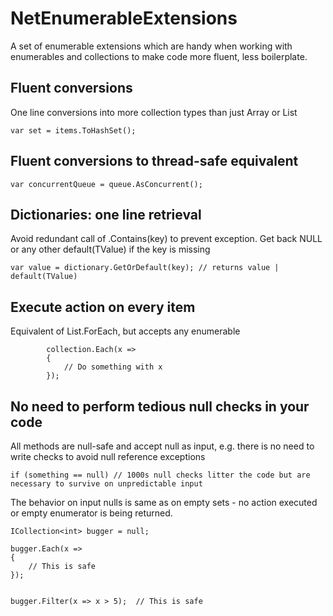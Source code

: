 # NetEnumerableExtensions

A set of enumerable extensions which are handy when working with enumerables and collections to make code more fluent, less boilerplate.

## Fluent conversions

One line conversions into more collection types than just Array or List
```
var set = items.ToHashSet();
```

## Fluent conversions to thread-safe equivalent
```
var concurrentQueue = queue.AsConcurrent();
```

## Dictionaries: one line retrieval
Avoid redundant call of .Contains(key) to prevent exception. Get back NULL or any other default(TValue) if the key is missing
```
var value = dictionary.GetOrDefault(key); // returns value | default(TValue)
```

## Execute action on every item 
Equivalent of List.ForEach, but accepts any enumerable
```
        collection.Each(x =>
        {
            // Do something with x
        });

```

## No need to perform tedious null checks in your code
All methods are null-safe and accept null as input, e.g. there is no need to write checks to avoid null reference exceptions
```
if (something == null) // 1000s null checks litter the code but are necessary to survive on unpredictable input
```
The behavior on input nulls is same as on empty sets - no action executed or empty enumerator is being returned.
```
ICollection<int> bugger = null;

bugger.Each(x =>
{
    // This is safe 
});


bugger.Filter(x => x > 5);  // This is safe 

```
